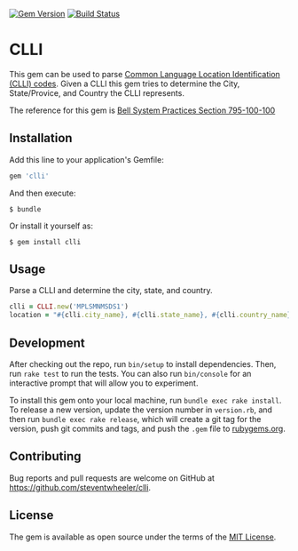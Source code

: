 [![Gem Version](https://badge.fury.io/rb/clli.svg)](https://badge.fury.io/rb/clli)
[![Build Status](https://travis-ci.org/steventwheeler/clli.svg)](https://travis-ci.org/steventwheeler/clli)

# CLLI

This gem can be used to parse [Common Language Location Identification (CLLI) codes](https://en.wikipedia.org/wiki/CLLI_code). Given a CLLI this gem tries to determine the City, State/Provice, and Country the CLLI represents.

The reference for this gem is [Bell System Practices Section 795-100-100](http://etler.com/docs/BSP/795/795-100-100_I5.pdf)

## Installation

Add this line to your application's Gemfile:

```ruby
gem 'clli'
```

And then execute:

    $ bundle

Or install it yourself as:

    $ gem install clli

## Usage

Parse a CLLI and determine the city, state, and country.
```ruby
clli = CLLI.new('MPLSMNMSDS1')
location = "#{clli.city_name}, #{clli.state_name}, #{clli.country_name}" # Minneapolis, Minnesota, United States
```

## Development

After checking out the repo, run `bin/setup` to install dependencies. Then, run `rake test` to run the tests. You can also run `bin/console` for an interactive prompt that will allow you to experiment.

To install this gem onto your local machine, run `bundle exec rake install`. To release a new version, update the version number in `version.rb`, and then run `bundle exec rake release`, which will create a git tag for the version, push git commits and tags, and push the `.gem` file to [rubygems.org](https://rubygems.org).

## Contributing

Bug reports and pull requests are welcome on GitHub at https://github.com/steventwheeler/clli.


## License

The gem is available as open source under the terms of the [MIT License](http://opensource.org/licenses/MIT).

